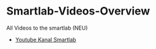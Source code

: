Smartlab-Videos-Overview
=====================

All Videos to the smartlab (NEU)
* [Youtube Kanal Smartlab](https://www.youtube.com/channel/UC6--DeglywhdlkVCK2jSGQg)

